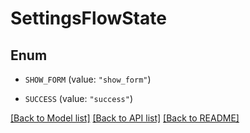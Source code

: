 # SettingsFlowState

## Enum


* `SHOW_FORM` (value: `"show_form"`)

* `SUCCESS` (value: `"success"`)


[[Back to Model list]](../README.md#documentation-for-models) [[Back to API list]](../README.md#documentation-for-api-endpoints) [[Back to README]](../README.md)


